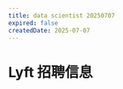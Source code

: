 ```yaml
---
title: data scientist 20250707
expired: false
createdDate: 2025-07-07
---
```


# Lyft 招聘信息

<JobPostingTable job-posting-json-path="lyft/data/data-scientist-20250707" />
